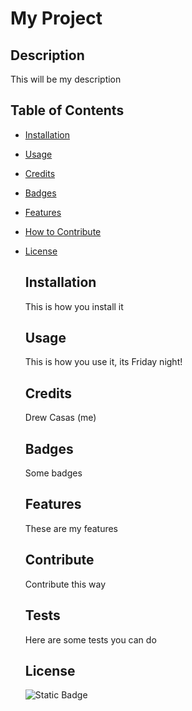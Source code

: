 # My Project
  ## Description 
  This will be my description

  ## Table of Contents
- [Installation](#installation)
- [Usage](#usage)
- [Credits](#credits)
- [Badges](#badges)
- [Features](#features)
- [How to Contribute](#contribute)

- [License](#license)
  
  ## Installation
  This is how you install it

  ## Usage
  This is how you use it, its Friday night!

  ## Credits
  Drew Casas (me)

  ## Badges
  Some badges

  ## Features
  These are my features

  ## Contribute
  Contribute this way

  ## Tests
  Here are some tests you can do

  ## License
    <img alt="Static Badge" src="https://img.shields.io/badge/The Unlicense%20License-1350c22">
  
